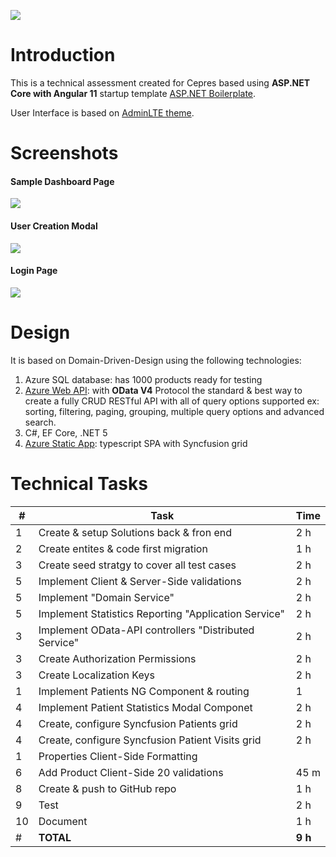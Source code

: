 ![](https://www.cepres.com/wp-content/uploads/2020/02/logo-cepres-2020.svg)
# Introduction
This is a technical assessment created for Cepres based using **ASP.NET Core with Angular 11** startup template [ASP.NET Boilerplate](https://aspnetboilerplate.com/Pages/Documents).
 
User Interface is based on [AdminLTE theme](https://github.com/ColorlibHQ/AdminLTE).
 
# Screenshots

#### Sample Dashboard Page
![](_screenshots/module-zero-core-template-ui-home.png)

#### User Creation Modal
![](_screenshots/module-zero-core-template-ui-user-create-modal.png)

#### Login Page

![](_screenshots/module-zero-core-template-ui-login.png)



# Design
It is based on Domain-Driven-Design using the following technologies: 
1. Azure SQL database: has 1000 products ready for testing
2. [Azure Web API](https://gimc-api.azurewebsites.net/odata/product?$count=true&$orderby=Id%20desc&$skip=15&$top=15): with **OData V4** Protocol the standard & best way to create a fully CRUD RESTful API with all of query options supported ex: sorting, filtering, paging, grouping, multiple query options and advanced search.
3. C#, EF Core, .NET 5
4. [Azure Static App](https://kind-sea-0ee997803.azurestaticapps.net): typescript SPA with Syncfusion grid
# Technical Tasks
#|Task|Time
--|--|--
1|Create & setup Solutions back & fron end|2 h
2|Create entites & code first migration|1 h
3|Create seed stratgy to cover all test cases|2 h
5|Implement Client & Server-Side validations|2 h
5|Implement "Domain Service"|2 h
5|Implement Statistics Reporting "Application Service"|2 h 
3|Implement OData-API controllers "Distributed Service"|2 h
3|Create Authorization Permissions|2 h
3|Create Localization Keys|2 h
1|Implement Patients NG Component & routing|1
4|Implement Patient Statistics Modal Componet|2 h
4|Create, configure Syncfusion Patients grid|2 h
4|Create, configure Syncfusion Patient Visits grid|2 h
1|Properties Client-Side Formatting
6|Add Product Client-Side 20 validations|45 m
8|Create & push to GitHub repo|1 h
9|Test|2 h
10|Document|1 h
#|**TOTAL**|**9 h**
